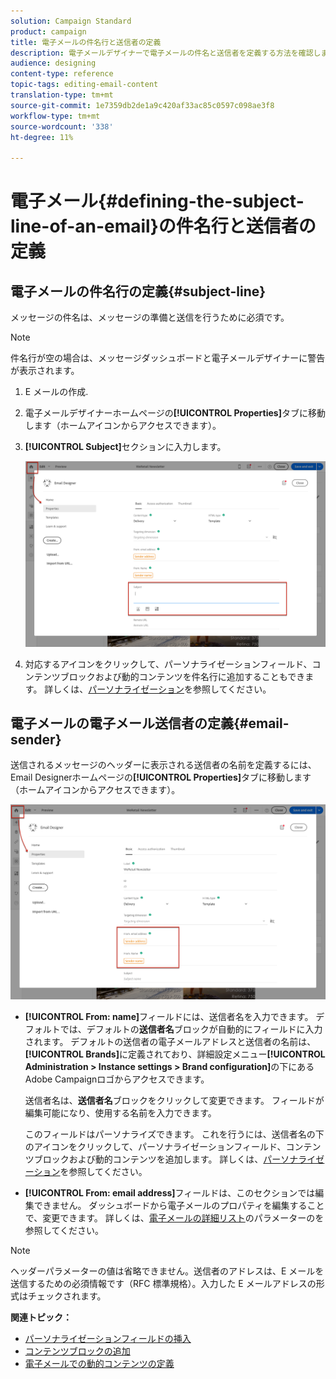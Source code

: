 ```yaml
---
solution: Campaign Standard
product: campaign
title: 電子メールの件名行と送信者の定義
description: 電子メールデザイナーで電子メールの件名と送信者を定義する方法を確認します。
audience: designing
content-type: reference
topic-tags: editing-email-content
translation-type: tm+mt
source-git-commit: 1e7359db2de1a9c420af33ac85c0597c098ae3f8
workflow-type: tm+mt
source-wordcount: '338'
ht-degree: 11%

---
```



# 電子メール{#defining-the-subject-line-of-an-email}の件名行と送信者の定義

## 電子メールの件名行の定義{#subject-line}

メッセージの件名は、メッセージの準備と送信を行うために必須です。

>[!NOTE]
>
>件名行が空の場合は、メッセージダッシュボードと電子メールデザイナーに警告が表示されます。

1. E メールの作成.
1. 電子メールデザイナーホームページの&#x200B;**[!UICONTROL Properties]**&#x200B;タブに移動します（ホームアイコンからアクセスできます）。
1. **[!UICONTROL Subject]**&#x200B;セクションに入力します。

   ![](assets/email_designer_subject.png)

1. 対応するアイコンをクリックして、パーソナライゼーションフィールド、コンテンツブロックおよび動的コンテンツを件名行に追加することもできます。 詳しくは、[パーソナライゼーション](../../designing/using/personalization.md)を参照してください。

## 電子メールの電子メール送信者の定義{#email-sender}

送信されるメッセージのヘッダーに表示される送信者の名前を定義するには、Email Designerホームページの&#x200B;**[!UICONTROL Properties]**&#x200B;タブに移動します（ホームアイコンからアクセスできます）。

![](assets/delivery_content_edition16.png)

* **[!UICONTROL From: name]**&#x200B;フィールドには、送信者名を入力できます。 デフォルトでは、デフォルトの&#x200B;**送信者名**&#x200B;ブロックが自動的にフィールドに入力されます。 デフォルトの送信者の電子メールアドレスと送信者の名前は、**[!UICONTROL Brands]**&#x200B;に定義されており、詳細設定メニュー&#x200B;**[!UICONTROL Administration > Instance settings > Brand configuration]**&#x200B;の下にあるAdobe Campaignロゴからアクセスできます。

   送信者名は、**送信者名**&#x200B;ブロックをクリックして変更できます。 フィールドが編集可能になり、使用する名前を入力できます。

   このフィールドはパーソナライズできます。 これを行うには、送信者名の下のアイコンをクリックして、パーソナライゼーションフィールド、コンテンツブロックおよび動的コンテンツを追加します。 詳しくは、[パーソナライゼーション](../../designing/using/personalization.md)を参照してください。

* **[!UICONTROL From: email address]**&#x200B;フィールドは、このセクションでは編集できません。 ダッシュボードから電子メールのプロパティを編集することで、変更できます。 詳しくは、[電子メールの詳細リスト](../../administration/using/configuring-email-channel.md#advanced-parameters)のパラメーターのを参照してください。

>[!NOTE]
>
>ヘッダーパラメーターの値は省略できません。送信者のアドレスは、E メールを送信するための必須情報です（RFC 標準規格）。入力した E メールアドレスの形式はチェックされます。

**関連トピック：**

* [パーソナライゼーションフィールドの挿入](../../designing/using/personalization.md#inserting-a-personalization-field)
* [コンテンツブロックの追加](../../designing/using/personalization.md#adding-a-content-block)
* [電子メールでの動的コンテンツの定義](../../designing/using/personalization.md#defining-dynamic-content-in-an-email)
